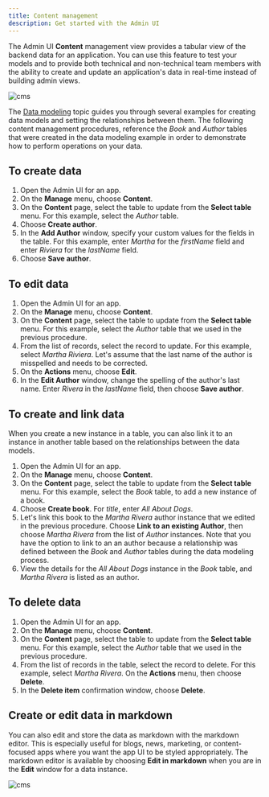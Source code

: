 ```yaml
---
title: Content management
description: Get started with the Admin UI
---
```


The Admin UI **Content** management view provides a tabular view of the backend data for an application. You can use this feature to test your models and to provide both technical and non-technical team members with the ability to create and update an application's data in real-time instead of building admin views.

![cms](~/images/console/cms.png)

The [Data modeling](~/console/data/data-model.md) topic guides you through several examples for creating data models and setting the relationships between them. The following content management procedures, reference the *Book* and *Author* tables that were created in the data modeling example in order to demonstrate how to perform operations on your data.

## To create data
1. Open the Admin UI for an app.
2. On the **Manage** menu, choose **Content**.
3. On the **Content** page, select the table to update from the **Select table** menu. For this example, select the *Author* table.
4. Choose **Create author**.
5. In the **Add Author** window, specify your custom values for the fields in the table. For this example, enter *Martha* for the *firstName* field and enter *Riviera* for the *lastName* field.
6. Choose **Save author**.

## To edit data
1. Open the Admin UI for an app.
2. On the **Manage** menu, choose **Content**.
3. On the **Content** page, select the table to update from the **Select table** menu. For this example, select the *Author* table that we used in the previous procedure.
4. From the list of records, select the record to update. For this example, select *Martha Riviera*. Let's assume that the last name of the author is misspelled and needs to be corrected.
5. On the **Actions** menu, choose **Edit**.
6. In the **Edit Author** window, change the spelling of the author's last name. Enter *Rivera* in the *lastName* field, then choose **Save author**.

## To create and link data
When you create a new instance in a table, you can also link it to an instance in another table based on the relationships between the data models. 

1. Open the Admin UI for an app.
2. On the **Manage** menu, choose **Content**.
3. On the **Content** page, select the table to update from the **Select table** menu. For this example, select the *Book* table, to add a new instance of a book. 
4. Choose **Create book**. For *title*, enter *All About Dogs*. 
5. Let's link this book to the *Martha Rivera* author instance that we edited in the previous procedure. Choose **Link to an existing Author**, then choose *Martha Rivera* from the list of *Author* instances. Note that you have the option to link to an an author because a relationship was defined between the *Book* and *Author* tables during the data modeling process.
6. View the details for the *All About Dogs* instance in the *Book* table, and *Martha Rivera* is listed as an author. 

## To delete data
1. Open the Admin UI for an app.
2. On the **Manage** menu, choose **Content**.
3. On the **Content** page, select the table to update from the **Select table** menu. For this example, select the *Author* table that we used in the previous procedure.
4. From the list of records in the table, select the record to delete. For this example, select *Martha Rivera*. On the **Actions** menu, then choose **Delete**.
5. In the **Delete item** confirmation window, choose **Delete**.

## Create or edit data in markdown
You can also edit and store the data as markdown with the markdown editor. This is especially useful for blogs, news, marketing, or content-focused apps where you want the app UI to be styled appropriately. The markdown editor is available by choosing **Edit in markdown** when you are in the **Edit** window for a data instance.

![cms](~/images/console/cms.png)
